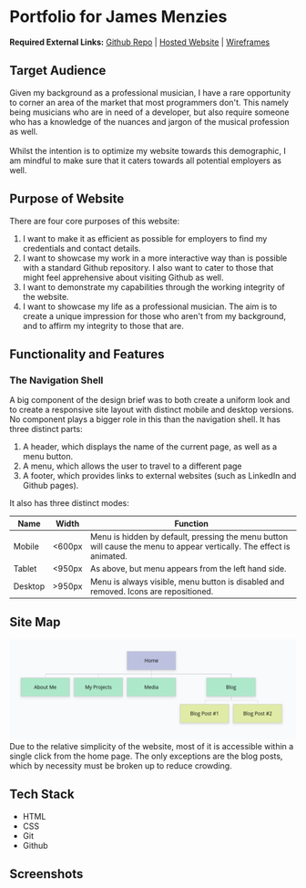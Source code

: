 # Portfolio for James Menzies

**Required External Links:**   [Github Repo](https://github.com/redbrickhut/James_Menzies_Portfolio) |  [Hosted Website]() | <a href="docs/wireframes.pdf" target="_blank">Wireframes</a>

## Target Audience

Given my background as a professional musician, I have a rare opportunity to corner an area of the market that most programmers don't. This namely being musicians who are in need of a developer, but also require someone who has a knowledge of the nuances and jargon of the musical profession as well.\
\
Whilst the intention is to optimize my website towards this demographic, I am mindful to make sure that it caters towards all potential employers as well.
## Purpose of Website

There are four core purposes of this website:
1. I want to make it as efficient as possible for employers to find my credentials and contact details.
2. I want to showcase my work in a more interactive way than is possible with a standard Github repository. I also want to cater to those that might feel apprehensive about visiting Github as well.
3. I want to demonstrate my capabilities through the working integrity of the website.
4. I want to showcase my life as a professional musician. The aim is to create a unique impression for those who aren't from my background, and to affirm my integrity to those that are.

## Functionality and Features


### The Navigation Shell

A big component of the design brief was to both create a uniform look and to create a responsive site layout with distinct mobile and desktop versions. No component plays a bigger role in this than the navigation shell. It has three distinct parts:

1. A header, which displays the name of the current page, as well as a menu button.
2. A menu, which allows the user to travel to a different page
3. A footer, which provides links to external websites (such as LinkedIn and Github pages).

It also has three distinct modes:

| Name | Width | Function |
| --- | --- | ---|
| Mobile | <600px | Menu is hidden by default, pressing the menu button will cause the menu to appear vertically. The effect is animated. | 
| Tablet | <950px | As above, but menu appears from the left hand side. |
|Desktop | >950px | Menu is always visible, menu button is disabled and removed. Icons are repositioned.





## Site Map

![Site map](docs/sitemap.png)
Due to the relative simplicity of the website, most of it is accessible within a single click from the home page. The only exceptions are the blog posts, which by necessity must be broken up to reduce crowding. 

## Tech Stack
* HTML
* CSS
* Git
* Github

## Screenshots



